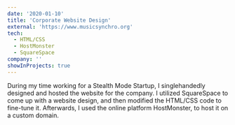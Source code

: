```yaml
---
date: '2020-01-10'
title: 'Corporate Website Design'
external: 'https://www.musicsynchro.org'
tech:
  - HTML/CSS
  - HostMonster
  - SquareSpace
company: ''
showInProjects: true
---
```


During my time working for a Stealth Mode Startup, I singlehandedly designed and hosted the website for the company. I utilized SquareSpace to come up with a website design, and then modified the HTML/CSS code to fine-tune it. Afterwards, I used the online platform HostMonster, to host it on a custom domain.
